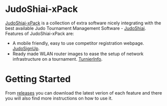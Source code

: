 # JudoShiai-xPack
[JudoShiai-xPack](https://github.com/Xilaew/JudoShiai-xPack/blob/master/README.md) is a collection of extra software nicely integrating with the best available Judo Tournament Management Software - [JudoShiai](http://www.judoshiai.fi/index-en.php). Features of JudoShiai-xPack are:

* A mobile friendly, easy to use competitor registration webpage. [JudoSignUp](https://github.com/Xilaew/JudoShiai-xPack/blob/master/JudoSignUp/README.md).
* Ready made WLAN router images to ease the setup of network infrastructure on a tournament. [TurnierInfo](https://github.com/Xilaew/JudoShiai-xPack/blob/master/TurnierInfo/README.md).

# Getting Started
From [releases](https://github.com/Xilaew/JudoShiai-xPack/releases) you can download the latest verion of each feature and there you will also find more instructions on how to use it.
